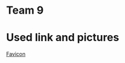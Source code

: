 # Team 9





# Used link and pictures 

[Favicon](https://image.flaticon.com/icons/png/128/874/874992.png)